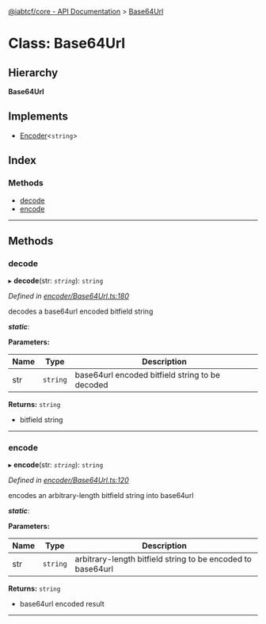 [@iabtcf/core - API Documentation](../README.md) > [Base64Url](../classes/base64url.md)

# Class: Base64Url

## Hierarchy

**Base64Url**

## Implements

* [Encoder](../interfaces/encoder.md)<`string`>

## Index

### Methods

* [decode](base64url.md#decode)
* [encode](base64url.md#encode)

---

## Methods

<a id="decode"></a>

###  decode

▸ **decode**(str: *`string`*): `string`

*Defined in [encoder/Base64Url.ts:180](https://github.com/chrispaterson/iabtcf-es/blob/5097780/modules/core/src/encoder/Base64Url.ts#L180)*

decodes a base64url encoded bitfield string

*__static__*: 

**Parameters:**

| Name | Type | Description |
| ------ | ------ | ------ |
| str | `string` |  base64url encoded bitfield string to be decoded |

**Returns:** `string`
*   bitfield string

___
<a id="encode"></a>

###  encode

▸ **encode**(str: *`string`*): `string`

*Defined in [encoder/Base64Url.ts:120](https://github.com/chrispaterson/iabtcf-es/blob/5097780/modules/core/src/encoder/Base64Url.ts#L120)*

encodes an arbitrary-length bitfield string into base64url

*__static__*: 

**Parameters:**

| Name | Type | Description |
| ------ | ------ | ------ |
| str | `string` |  arbitrary-length bitfield string to be encoded to base64url |

**Returns:** `string`
*   base64url encoded result

___

